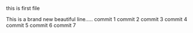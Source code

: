 this is first file


This is a brand new beautiful line.....
commit 1
commit 2
commit 3
commit 4
commit 5
commit 6
commit 7
